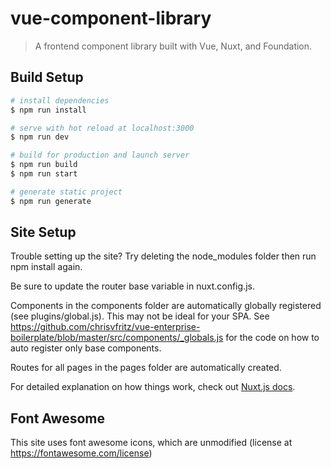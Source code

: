 # vue-component-library

> A frontend component library built with Vue, Nuxt, and Foundation.

## Build Setup

``` bash
# install dependencies
$ npm run install

# serve with hot reload at localhost:3000
$ npm run dev

# build for production and launch server
$ npm run build
$ npm run start

# generate static project
$ npm run generate
```

## Site Setup

Trouble setting up the site? Try deleting the node_modules folder then run npm install again.

Be sure to update the router base variable in nuxt.config.js.

Components in the components folder are automatically globally registered (see plugins/global.js). This may not be ideal for your SPA. See https://github.com/chrisvfritz/vue-enterprise-boilerplate/blob/master/src/components/_globals.js for the code on how to auto register only base components. 

Routes for all pages in the pages folder are automatically created.

For detailed explanation on how things work, check out [Nuxt.js docs](https://nuxtjs.org).

## Font Awesome

This site uses font awesome icons, which are unmodified (license at https://fontawesome.com/license)
